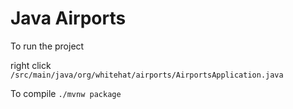 # Java Airports

To run the project

right click `/src/main/java/org/whitehat/airports/AirportsApplication.java`

To compile `./mvnw package`
